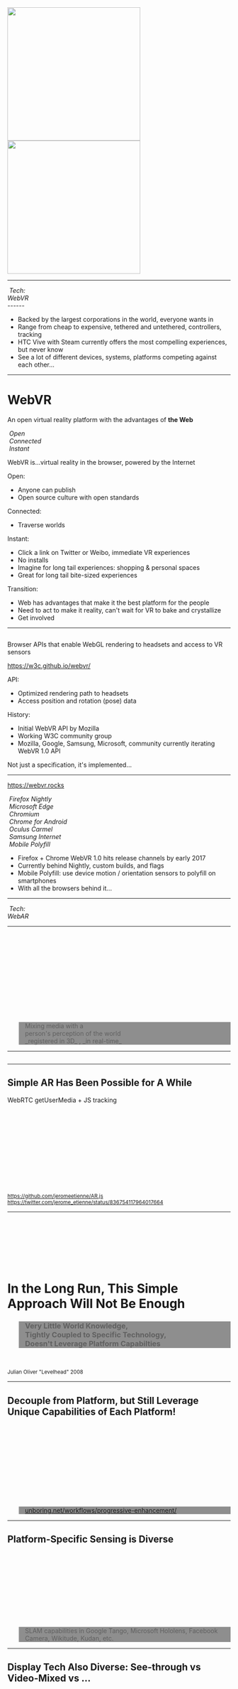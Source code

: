 <!-- .slide: data-background="resources/textures/background-radial.jpeg" -->

<img src="resources/textures/HDP-eyes.png" height="300">
<img src="resources/textures/volcano-fever.png" height="300">


<!-- NOTES -->

------
<!-- .slide: data-background="resources/textures/background-radial.jpeg" -->

<div class="captioned-image-row">
  <div>
    <img class="plain" data-src="media/img/webvr.png">
    <i>Tech:<br> WebVR</i>
  </div>
</div>
------

<!-- .slide: data-background="resources/textures/background-radial.jpeg" -->

<div class="image-row">
  <div><img class="plain" data-src="media/img/google-cardboard.png"></div>
  <div><img class="plain" data-src="media/img/google-daydream.png"></div>
  <div><img class="plain" data-src="media/img/samsung-gearvr.png"></div>
</div>

<div class="image-row">
  <div><img class="plain" data-src="media/img/oculus-rift.png"></div>
  <div><img class="plain" data-src="media/img/playstation-vr.png"></div>
  <div><img class="plain" data-src="media/img/htc-vive.png"></div>
</div>

<!-- NOTES -->
- Backed by the largest corporations in the world, everyone wants in
- Range from cheap to expensive, tethered and untethered, controllers, tracking
- HTC Vive with Steam currently offers the most compelling experiences, but never know
- See a lot of different devices, systems, platforms competing against each other...

------

<!-- .slide: data-background="resources/textures/background-radial.jpeg" -->

# WebVR

An open virtual reality platform with the advantages of **the Web**

<div class="captioned-image-row">
  <div>
    <img class="plain" data-src="media/img/web-is-open.png">
    <i>Open</i>
  </div>
  <div>
    <img class="plain" data-src="media/img/web-is-connected.png">
    <i>Connected</i>
  </div>
  <div>
    <img class="plain" data-src="media/img/web-is-instant.png">
    <i>Instant</i>
  </div>
</div>

<!-- NOTES -->
WebVR is...virtual reality in the browser, powered by the Internet

Open:
- Anyone can publish
- Open source culture with open standards

Connected:
- Traverse worlds

Instant:
- Click a link on Twitter or Weibo, immediate VR experiences
- No installs
- Imagine for long tail experiences: shopping & personal spaces
- Great for long tail bite-sized experiences

Transition:
- Web has advantages that make it the best platform for the people
- Need to act to make it reality, can't wait for VR to bake and crystallize
- Get involved

------

<!-- .slide: data-background="resources/textures/background-radial.jpeg" -->

<img class="plain" class="stretch" data-src="media/img/webvr.png">

Browser APIs that enable WebGL rendering to headsets and access to VR
sensors

https://w3c.github.io/webvr/

<!-- NOTES -->
API:
- Optimized rendering path to headsets
- Access position and rotation (pose) data

History:
- Initial WebVR API by Mozilla
- Working W3C community group
- Mozilla, Google, Samsung, Microsoft, community currently iterating WebVR 1.0 API

Not just a specification, it's implemented...

------

<!-- .slide: data-background="resources/textures/background-radial.jpeg" -->

https://webvr.rocks

<div class="captioned-image-row small">
  <div>
    <img class="plain" data-src="media/img/firefox-nightly.png">
    <i>Firefox Nightly</i>
  </div>
  <div>
    <img class="plain" data-src="media/img/edge.jpg">
    <i>Microsoft Edge</i>
  </div>
  <div>
    <img class="plain" data-src="media/img/chromium.png">
    <i>Chromium</i>
  </div>
</div>

<div class="captioned-image-row small">
  <div>
    <img class="plain" data-src="media/img/chrome.jpg">
    <i>Chrome for Android</i>
  </div>
  <div>
    <img class="plain" data-src="media/img/carmel.jpg">
    <i>Oculus Carmel</i>
  </div>
  <div>
    <img class="plain" data-src="media/img/samsung-browser.png">
    <i>Samsung Internet</i>
  </div>
  <div>
    <img class="plain" data-src="media/img/google-cardboard.png">
    <i>Mobile Polyfill</i>
  </div>
</div>

<!-- NOTES -->
- Firefox + Chrome WebVR 1.0 hits release channels by early 2017
- Currently behind Nightly, custom builds, and flags
- Mobile Polyfill: use device motion / orientation sensors to polyfill on smartphones
- With all the browsers behind it...

------
<!-- .slide: data-background="resources/textures/background-radial.jpeg" -->

<div class="captioned-image-row">
  <div>
    <img class="plain" data-src="resources/textures/arShadows-circ.png">
    <i>Tech:<br> WebAR</i>
  </div>
</div>

------
<!-- .slide: data-background-video="resources/videos/shadow-movie4-720p.mov" -->

<br>
<br>
<br>
<br>
<br>
<br>
<br>
<br>
<br>
<br>
<br>
<blockquote style="background: rgba(32, 32, 32, 0.5);">
    Mixing media with a <br>
    person's perception of the world<br>
    <span class="green">_registered in 3D_</span>
    <span class="green">, _in real-time_</span>
</blockquote>

------

<!-- .slide: data-background="resources/textures/background-radial.jpeg" -->

<div class="image-row">
  <div><img class="plain" data-src="resources/textures/ardisplay-hololens-circ.png"></div>
  <div><img class="plain" data-src="resources/textures/ardisplay-daqri-circ.png"></div>
  <div><img class="plain" data-src="resources/textures/ardisplay-odg-circ.png"></div>
  <div><img class="plain" data-src="resources/textures/ardisplay-meta-circ.png"></div>
</div>
<div class="image-row">
  <div><img class="plain" data-src="resources/textures/ardisplay-vuzix-circ.png"></div>
  <div><img class="plain" data-src="resources/textures/lenovo-phab2-lowes-circ.png"></div>
  <div><img class="plain" data-src="resources/textures/iphone7plus-circ.png"></div>
  <div><img class="plain" data-src="resources/textures/ardisplay-magicleap-circ.png"></div>

<!-- NOTES -->

------

<!-- .slide: data-background-video="resources/videos/arjs-hole.mp4" -->

<h2>Simple AR Has Been Possible for A While</h2>
<p>WebRTC <span class="green">getUserMedia</span> + JS tracking</p><br>
<br>
<br><br>
<br>

<br>
<br>
<br>
<br>
<br>
<br>
<small><a href="https://github.com/jeromeetienne/AR.js">https://github.com/jeromeetienne/AR.js</a><br>
<a href="https://twitter.com/jerome_etienne/status/836754117964017664">https://twitter.com/jerome_etienne/status/836754117964017664</a></small>

------

<!-- .slide: data-background="resources/textures/levelhead.png" -->

<br>
<br>
<br>
<br>
<br>
<br>
<h1>In the Long Run, This Simple Approach Will Not Be Enough</h1>
<blockquote style="background: rgba(32, 32, 32, 0.5);">
    <span><h3>Very Little World Knowledge,<br>
    Tightly Coupled to Specific Technology,<br>
    Doesn't Leverage Platform Capabilties</h3></span>
</blockquote>

<br>
<p><small>Julian Oliver "Levelhead" 2008</small></p>


------

<!-- .slide: data-background-video="resources/videos/Unboring.net-Progressive-Enhancement.mp4" -->

<h2>Decouple from Platform, but Still Leverage Unique Capabilities of Each Platform!</h2>
<br>
<br>
<br>	
<br>
<br>
<br>
<br>
<br>
<br>
<br>
<blockquote style="background: rgba(32, 32, 32, 0.5);">
    <span><a href="https://unboring.net/workflows/progressive-enhancement/">unboring.net/workflows/progressive-enhancement/</a>
    </span>
</blockquote>
    
------

<!-- .slide: data-background-video="resources/videos/tango-cat-trim.m4v" -->

<h2>Platform-Specific Sensing is Diverse</h2>
<br>
<br>
<br>
<br>
<br>
<br>
<br>
<br>
<br>
<blockquote style="background: rgba(32, 32, 32, 0.5);">
    <span>SLAM capabilities in Google Tango, Microsoft Hololens, Facebook Camera, Wikitude, Kudan, etc.</a>
    </span>
</blockquote>

------

<!-- .slide: data-background-video="resources/videos/hololens-trim-noaudio.mp4" -->

<h2>Display Tech Also Diverse: See-through vs Video-Mixed vs ...</h2>
<br>
<br>
<br>
<br>
<br>
<br>
<br>
<br>
<br>
<br>
<br>

------

<!-- .slide: data-background="resources/textures/home-HoloLens-crop.jpg" -->

<div style="background: rgba(32, 32, 32, 0.5);">

<h1>Decouple Apps from "Reality"</h1>

<p>A "webby" approach to AR must</p>

<ul>
<li> Support platform independent web apps</li>
<li> Leverage platform capabilities efficiently</li>
<li> Enable user privacy</li>
</ul>

<p>http://blairmacintyre.me/2017/05/20/its-not-webar-yet/</p>

</div>
------

<!-- .slide: data-background="resources/textures/background-radial.jpeg" -->


<h2>Exploring This Approach This Year</h1>
<p>Build on Advanced Web Tech: WebVR, Servo, WebAssembly, ...</p>
<p>Leverage Native Tech: Tango, Windows Holographic, Vision SDKs, ...</p>
<p>Create new Web Tech: computer vision, sensor fusion, geospatial data, ...</p>

------
<!-- .slide: data-background="resources/textures/background-radial.jpeg" -->

<div class="captioned-image-row">
  <div>
    <img class="plain" data-src="media/img/webvr.png">
    <i>Tech:<br> WebVR</i>
  </div>
  <div>
    <img class="plain" data-src="resources/textures/arShadows-circ.png">
    <i>Tech:<br> WebAR</i>
  </div>
  <div>
    <img class="plain" data-src="resources/textures/argon-icon-circ.png">
    <i>Framework:<br> argon.js</i>
  </div>
  <div>
    <img class="plain" data-src="media/img/aframe-logo-rendered.png">
    <i>Authoring:<br>AFrame</i>
  </div>
  <div>
    <img class="plain" data-src="resources/textures/paideia-circ.png">
    <i>Example</i>
  </div>

</div>

------
<!-- .slide: data-background="resources/textures/background-radial.jpeg" -->

<div class="captioned-image-row">
  <div>
    <img class="plain" data-src="media/img/aframe-logo-rendered.png">
    <i>Authoring:<br>AFrame, etc</i>
  </div>

</div>

------

<!-- .slide: data-background="resources/textures/background-radial.jpeg" -->

<h2>argon.js is just a framework</h2>
<p class="green">Used argon.js and aframe.js to add AR to this reveal.js presentation</p>
<p>Add argon and aframe scripts up top</p>
<pre><code class="HTML" data-trim contenteditable>
&lt;script src="resources/js/aframe.js"&gt; &lt;/script&gt; 
&lt;script src="resources/js/argon.js"&gt; &lt;/script&gt;
&lt;script src="resources/js/argon-aframe.js"&gt; &lt;/script&gt; 
</code></pre>
<p>Add a simple AFrame scene down below</p>
<pre><code class="HTML" data-trim contenteditable>
&lt;ar-scene&gt;
  ...
&lt;/ar-scene&gt;
</code></pre>
<p>Adjust the CSS a bit, add some Javascript and we're off...</p>

---

<!-- .slide: data-background="resources/textures/background-radial.jpeg" -->
<h2>Simple Declarative 3D AR Content</h2>
<pre><code class="HTML" data-trim contenteditable>
&lt;a-box position="0 3 -10" radius="0.25" color="gold" rotation="0 0 45"&gt;
  &lt;a-animation attribute="rotation" from="0 0 45" to="0 360 45" 
    dur="1000" easing="ease-in-out" repeat="indefinite"&gt;
  &lt;/a-animation&gt;
&lt;/a-box&gt;
</code></pre>
<p>A-Frame markup to create a spinning gold diamond</p>

---

<!-- .slide: data-background="resources/textures/background-radial.jpeg" -->
<h2>Geospatial frames of reference</h2>
<pre><code class="HTML" data-trim contenteditable>
&lt;ar-geopose id="GT" lla="-84.39453 33.77250" userotation="false"&gt;
  &lt;a-entity fixedsize="20" billboard&gt;
    &lt;a-plane rotation="0 0 0" width="2.9" height="4" 
      src="#buzzpin" transparent="true" &gt;&lt;/a-plane&gt;
    &lt;a-entity css-object="div: #gtdiv" scale="0.02 0.02 0.02" position="0 4 0"
      showdistance="Tech Tower @ GT&lt;br&gt;Atlanta, GA&lt;br&gt;It is "&gt;
    &lt;/a-entity&gt;
  &lt;/a-entity&gt;
&lt;/ar-geopose&gt;
</code></pre>
<p>A-Frame markup to put a pin at Georgia Tech</p>

---

<!-- .slide: data-background="resources/textures/background-radial.jpeg" -->
<h2>Simple Vuforia Setup and Use</h2>
<pre><code class="HTML" data-trim contenteditable>
&lt;ar-scene vuforiakey="#vuforiakey"
      vuforiadataset__stonesandchips="src:url(StonesAndChips.xml);"&gt;
  &lt;a-assets&gt;
    &lt;a-asset-item id="vuforiakey" src="resources/key.txt"&gt;&lt;/a-asset-item&gt;
  &lt;/a-assets&gt;
  &lt;ar-frame id="frame" trackvisibility="true" visible="false"
    parent="vuforia.stonesandchips.stones"&gt;
      ...
  &lt;/ar-frame&gt;
&lt;/ar-scene&gt;
</code></pre>
<p>A-Frame markup to put content on a visual target</p>

------
<!-- .slide: data-background="resources/textures/iss-ar.png" -->
<blockquote style="background: rgba(32, 32, 32, 0.5);">
<h2>Web Ecosystem is Rich and Diverse</h2>
<p>Many tools, from the simple to the elaborate</p>
<p>Mashups may suggest new ways of creating 3D!</p>
</blockquote>
<br>
<br>
<br>
<br>
<br>
<br>
<br>
<blockquote style="background: rgba(32, 32, 32, 0.5);">
    <span><em>ISS Maintenance using PRIDE w/ Traclabs</em></span>
</blockquote>

------

<!-- .slide: data-state="xrslide arslide boombox" style="text-align: left;" -->

<h2>AR</h2>
<br>
<br>
<br>
<br>
<br>
<br>
<br>
<br>
<br>
<br>
<br>

------
<!-- .slide: data-state="xrslide arslide 3deffects boombox" style="text-align: left;" -->

<h2>Arbitrary 3D Effects (e.g., bloomv + film effect)</h2>
<br>
<br>
<br>
<br>
<br>
<br>
<br>
<br>
<br>
<br>
<br>
